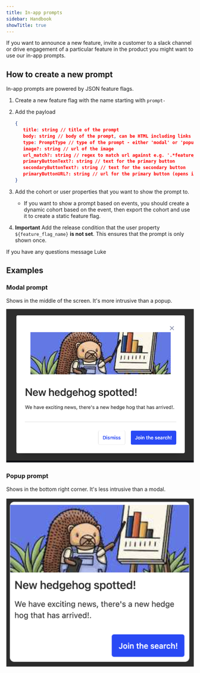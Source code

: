 ```yaml
---
title: In-app prompts
sidebar: Handbook
showTitle: true
---
```


If you want to announce a new feature, invite a customer to a slack channel or drive engagement of a particular feature in the product you might want to use our in-app prompts.

## How to create a new prompt

In-app prompts are powered by JSON feature flags.

1. Create a new feature flag with the name starting with `prompt-`
2. Add the payload

   ```json
   {
      title: string // title of the prompt
      body: string // body of the prompt, can be HTML including links
      type: PromptType // type of the prompt - either 'modal' or 'popup'
      image?: string // url of the image
      url_match?: string // regex to match url against e.g. '.*feature_flags.*'
      primaryButtonText?: string // text for the primary button
      secondaryButtonText?: string // text for the secondary button
      primaryButtonURL?: string // url for the primary button (opens in a new window)
   }
   ```

3. Add the cohort or user properties that you want to show the prompt to.
   - If you want to show a prompt based on events, you should create a dynamic cohort based on the event, then export the cohort and use it to create a static feature flag.
4. **Important** Add the release condition that the user property `${feature_flag_name}` **is not set**. This ensures that the prompt is only shown once.

If you have any questions message Luke

## Examples

### Modal prompt

Shows in the middle of the screen. It's more intrusive than a popup.

![Modal prompt](../../images/handbook/prompt-modal.png)

### Popup prompt

Shows in the bottom right corner. It's less intrusive than a modal.

![Popup prompt](../../images/handbook/prompt-popup.png)




